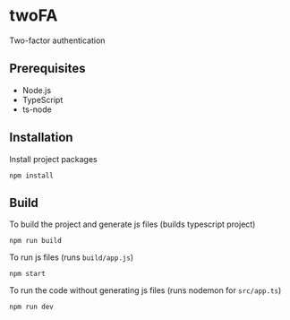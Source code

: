 # twoFA
Two-factor authentication

## Prerequisites
* Node.js
* TypeScript
* ts-node

## Installation
Install project packages
```
npm install
```
## Build
To build the project and generate js files (builds typescript project)
```
npm run build
```
To run js files (runs `build/app.js`)
```
npm start
```
To run the code without generating js files (runs nodemon for `src/app.ts`)
```
npm run dev
```
